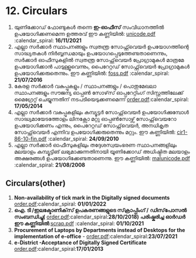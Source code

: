 # 12. Circulars

1. യുണിക്കോഡ് ഫോണ്ടുകൾ തന്നെ **ഇ-ഓഫീസ്** സംവിധാനത്തിൽ ഉപയോഗിക്കണമെന്ന ഉത്തരവ് ഈ കണ്ണിയില്‍:  [unicode.pdf](https://document.kerala.gov.in/documents/circulars/circular1611202115:00:27.pdf) :calendar\_spiral: **16/11/2021**
2. എല്ലാ സര്‍ക്കാര്‍ സ്ഥാപനങ്ങളും സ്വതന്ത്ര സോഫ്റ്റ്‌വെയര്‍ ഉപയോഗത്തിന്റെ സാദ്ധ്യതകള്‍ നിര്‍ബ്ബന്ധമായും ഉപയോഗപ്പെടുത്തേണ്ടതാണെന്നും, സര്‍ക്കാര്‍ ഓഫീസുകളില്‍ സ്വതന്ത്ര സോഫ്റ്റ്‌വെയര്‍ പ്രോഗ്രാമുകള്‍ മാത്രമേ ഉപയോഗിക്കാന്‍ പാടുള്ളൂവെന്നും, പൈറേറ്റഡ് സോഫ്റ്റ്‌വെയര്‍ പ്രോഗ്രാമുകള്‍ ഉപയോഗിക്കരുതെന്നും. ഈ കണ്ണിയില്‍: [foss.pdf](https://document.kerala.gov.in/Porteddata/documents/10180/86e9dab2-d019-4611-a38a-9c670a94cc21) :calendar\_spiral: **21/07/2016**
3. കേരള സർക്കാർ വകുപ്പുകളും / സ്ഥാപനങ്ങളും / പൊതുമേഖലാ സ്ഥാപനങ്ങളും സൗജന്യ ഓപ്പൺ സോഴ്‌സ് ഓപ്പറേറ്റിംഗ് സിസ്റ്റത്തിലേക്ക് മൈഗ്രേറ്റ് ചെയ്യുന്നതിന് നടപടിയെടുക്കണമെന്ന് [order.pdf](https://document.kerala.gov.in/Porteddata/documents/10180/a95ab061-21db-46ae-bc96-e1647a713826):calendar\_spiral: **17/05/2014**
4. &#x20;എല്ലാ സര്‍ക്കാര്‍ വകുപ്പുകളിലും കമ്പ്യൂട്ടര്‍ സോഫ്റ്റ്‌വെയര്‍ ഉപയോഗിക്കുമ്പോള്‍ സാദ്ധ്യമായേടത്തോളം ലിനക്സോ മറ്റു ഓപ്പണ്‍സോഴ്സ് സോഫ്റ്റ്‌വെയറോ ഉപയോഗിക്കണം എന്നും, പൈറേറ്റഡ് സോഫ്റ്റ്‌വെയര്‍, അനധികൃത സോഫ്റ്റ്‌വെയര്‍ എന്നിവ ഉപയോഗിക്കരുതെന്നും മറ്റും. ഈ കണ്ണിയില്‍: [cir1-86-10-fin.pdf](https://nedumpala.files.wordpress.com/2016/12/cir1-86-10-fin.pdf) :calendar\_spiral: **24/09/2010**
5.  &#x20; എല്ലാ സര്‍ക്കാര്‍ ഓഫീസുകളിലും തദ്ദേശസ്വയംഭരണ സ്ഥാപനങ്ങളിലും മലയാളം കമ്പ്യൂട്ടിങ് ലഭ്യമാക്കുന്നതിനായി യൂണിക്കോഡ് അധിഷ്ഠിത മലയാളം അക്ഷരങ്ങള്‍ ഉപയോഗിക്കേണ്ടതാണെന്നു. ഈ കണ്ണിയില്‍:  [ malunicode.pdf](https://document.kerala.gov.in/Porteddata/documents/10180/a5d72c97-e723-4b66-a481-05d28c5e1c9b)  :calendar\_spiral: **21/08/2008**                    &#x20;



## Circulars(other)

1. **Non-availability of tick mark in the Digitally signed documents** [order.pdf](https://document.kerala.gov.in/documents/circulars/circular0301202216:33:48.pdf):calendar\_spiral: **01/01/2022**
2. **ഐ. ടി /ഇലക്ടോണിക്‌സ് ഉപകരണങ്ങളുടെ സ്‌ക്രാപ്പിംഗ് /** **ഡിസ്‌പോസൽ സംബന്ധിച്ചു(** [order.pdf](https://document.kerala.gov.in/Porteddata/documents/10180/12b0eaaf-7fba-4508-ade3-38b7923ca49e):calendar\_spiral:**28/10/2018)** **പരിഷ്കരിച്ച** **ഓർഡർ ഈ കണ്ണിയിൽ**:[scrap.pdf](https://document.kerala.gov.in/documents/governmentorders/govtorder1810202111:32:37.pdf) :calendar\_spiral: **01/10/2021**
3. &#x20;**Procurement of Laptops by Departments instead of Desktops for the implementation of e-office** - [order.pdf](https://document.kerala.gov.in/Porteddata/documents/10180/3343bbf8-7c1c-46f3-82cf-3e45b2b30f01):calendar\_spiral:**23/07/2021**
4. **e-District -Acceptance of Digitally Signed Certificate** [order.pdf](https://itmission.kerala.gov.in/sites/default/files/Circulars/e-District-%20Acceptance%20of%20Digitally%20Signed%20Certificate\_0.pdf):calendar\_spiral:**17/01/2013**

##
